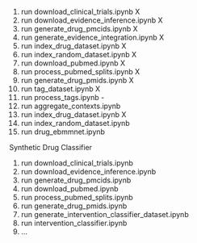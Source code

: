 1. run download_clinical_trials.ipynb X
2. run download_evidence_inference.ipynb X
3. run generate_drug_pmcids.ipynb X
4. run generate_evidence_integration.ipynb X
5. run index_drug_dataset.ipynb X
6. run index_random_dataset.ipynb X
7. run download_pubmed.ipynb X
8. run process_pubmed_splits.ipynb X
9. run generate_drug_pmids.ipynb X
10. run tag_dataset.ipynb X
11. run process_tags.ipynb -
12. run aggregate_contexts.ipynb 
13. run index_drug_dataset.ipynb X
14. run index_random_dataset.ipynb
15. run drug_ebmmnet.ipynb

Synthetic Drug Classifier
1. run download_clinical_trials.ipynb 
2. run download_evidence_inference.ipynb 
3. run generate_drug_pmcids.ipynb 
4. run download_pubmed.ipynb 
5. run process_pubmed_splits.ipynb 
6. run generate_drug_pmids.ipynb
7. run generate_intervention_classifier_dataset.ipynb
8. run intervention_classifier.ipynb
9. ... 
